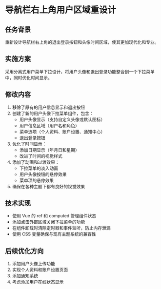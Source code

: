 # 导航栏右上角用户区域重设计

## 任务背景
重新设计导航栏右上角的退出登录按钮和头像时间区域，使其更加现代化和专业。

## 实施方案
采用分离式用户菜单下拉设计，将用户头像和退出登录功能整合到一个下拉菜单中，同时优化时间显示。

## 修改内容
1. 移除了原有的用户信息显示和退出按钮
2. 创建了新的用户头像下拉菜单组件，包含：
   - 用户头像显示（支持自定义头像或默认图标）
   - 用户信息区域（用户名和角色）
   - 菜单选项（个人资料、账户设置、通知中心）
   - 退出登录按钮
3. 优化了时间显示：
   - 添加日期显示（年月日和星期）
   - 改进了时间的视觉样式
4. 添加了动画和过渡效果：
   - 下拉菜单的淡入动画
   - 用户头像按钮的悬停效果
   - 菜单项的悬停效果
5. 确保在各种主题下都有良好的视觉效果

## 技术实现
- 使用 Vue 的 ref 和 computed 管理组件状态
- 添加点击外部区域关闭下拉菜单的功能
- 在组件卸载时清除定时器和事件监听，防止内存泄漏
- 使用 CSS 变量确保与现有主题系统的兼容性

## 后续优化方向
1. 添加用户头像上传功能
2. 实现个人资料和账户设置页面
3. 添加通知系统
4. 考虑添加用户在线状态显示 
